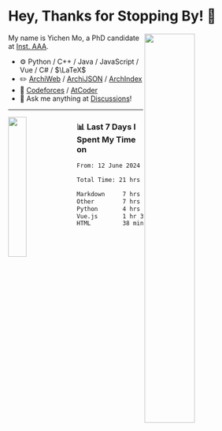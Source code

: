 # Hey, Thanks for Stopping By! 🦭

<picture>
    <source media="(prefers-color-scheme: dark)" srcset="https://github-readme-stats.vercel.app/api?username=amomorning&show_icons=true&theme=noctis_minimus&hide=issues">
    <img align="right" width="45%" src="https://github-readme-stats.vercel.app/api?username=amomorning&show_icons=true&theme=graywhite&hide=issues">
</picture>


My name is Yichen Mo, a PhD candidate at [Inst. AAA](https://archialgo.com).

-   :gear: Python / C++ / Java / JavaScript / Vue / C# / $\LaTeX$ 
-   :pencil2: [ArchiWeb](https://web.archialgo.com) / [ArchiJSON](https://www.food4rhino.com/en/app/archijson) / [ArchIndex](https://index.archialgo.com/) 
-   :abacus: [Codeforces](https://codeforces.com/profile/LaPluma) / [AtCoder](https://atcoder.jp/users/amomorning)
-   :thought_balloon: Ask me anything at [Discussions](https://github.com/amomorning/amomorning/discussions/new)!


---

<picture>
    <source media="(prefers-color-scheme: dark)" srcset="https://github-readme-stats.vercel.app/api/top-langs/?username=amomorning&hide=Mathematica&theme=noctis_minimus">
    <img align="left" width="27%" src="https://github-readme-stats.vercel.app/api/top-langs/?username=amomorning&hide=Mathematica&theme=graywhite">
</picture>

  
### 📊 Last 7 Days I Spent My Time on

<!--START_SECTION:waka-->

```txt
From: 12 June 2024 - To: 19 June 2024

Total Time: 21 hrs 53 mins

Markdown     7 hrs 28 mins   ████████▓░░░░░░░░░░░░░░░░   34.16 %
Other        7 hrs 17 mins   ████████▒░░░░░░░░░░░░░░░░   33.28 %
Python       4 hrs 25 mins   █████░░░░░░░░░░░░░░░░░░░░   20.18 %
Vue.js       1 hr 31 mins    █▓░░░░░░░░░░░░░░░░░░░░░░░   06.98 %
HTML         38 mins         ▓░░░░░░░░░░░░░░░░░░░░░░░░   02.93 %
```

<!--END_SECTION:waka-->　　
